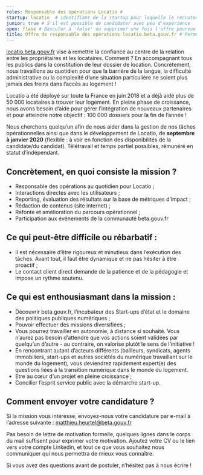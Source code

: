 ```yaml
---
roles: Responsable des opérations Locatio #
startup: locatio  # identifiant de la startup pour laquelle le recrutement est fait ; créer la startup si elle n'existe pas encore
junior: true # S'il est possible de candidater avec peu d'expérience
open: flase # Basculer à 'false' ou supprimer une fois l'offre pourvue
title: Offre de responsable des opérations locatio.beta.gouv.fr # Permet d'avoir un titre spécifique pour la page de cette offre
---
```


[locatio.beta.gouv.fr](http://locatio.beta.gouv.fr) vise à remettre la confiance au centre de la relation  entre  les  propriétaires  et  les  locataires.  Comment  ?  En accompagnant  tous  les  publics  dans  la  constitution  de  leur  dossier  de location. Concrètement, nous travaillons au quotidien pour que la barrière de la langue, la difficulté administrative ou la complexité d’une situation particulière ne soient plus jamais des freins dans l’accès au logement !

Locatio a été déployé sur toute la France en juin 2018 et a déjà aidé plus de  50  000  locataires  à  trouver  leur  logement.  En  pleine  phase  de croissance, nous avons besoin d’aide pour gérer l’intégration de nouveaux partenaires et pour atteindre notre objectif : 100 000 dossiers pour la fin de l’année !

Nous cherchons quelqu’un afin de nous aider dans la gestion de nos tâches opérationnelles ainsi que dans le développement de Locatio, de **septembre  à  janvier  2020** (flexible : à  voir  en  fonction  des disponibilités de la candidate/du candidat). Télétravail et temps partiel possibles, rémunéré en statut d’indépendant.

## Concrètement, en quoi consiste la mission ?
- Responsable des opérations au quotidien pour Locatio ;
- Interactions directes avec les utilisateurs ; 
- Reporting, évaluation des résultats sur la base de métriques d’impact ;
- Rédaction de contenus (site internet) ;
- Refonte et amélioration du parcours opérationnel ;
- Participation aux événements de la communauté beta.gouv.fr

## Ce qui peut-être difficile ou rébarbatif :
- Il est nécessaire d’être rigoureux et minutieux dans l’exécution des tâches. Avant tout, il faut être dynamique  et ne pas hésiter à être 
proactif ;
- Le contact client direct demande de la patience et de la pédagogie et impose un rythme soutenu.

## Ce qui est enthousiasmant dans la mission :

- Découvrir beta.gouv.fr, l’incubateur des Start-ups d’état et le domaine des politiques publiques numériques ;
- Pouvoir effectuer des missions diversifiées ; 
- Vous pourrez travailler en autonomie, à distance si souhaité. Vous n’aurez pas besoin d’attendre que vos actions soient validées par quelqu’un d’autre - au contraire, on valorise plutôt le sens de l’initiative !
- En rencontrant autant d’acteurs différents (bailleurs, syndicats, agents immobiliers, start-ups et autres sociétés du numérique travaillant sur le monde du logement), vous deviendrez rapidement expert(e) des questions liées à la transition numérique dans le monde du logement.
- Etre au cœur d’un projet en pleine croissance ;
- Concilier l’esprit service public avec la démarche start-up.

## Comment envoyer votre candidature ?

Si la mission vous intéresse, envoyez-nous votre candidature par e-mail à l’adresse suivante  : [matthieu.heurtel@beta.gouv.fr](mailto:matthieu.heurtel@beta.gouv.fr)

Pas besoin de lettre de motivation formelle, quelques lignes dans le corps du mail suffisent pour exprimer votre motivation. Ajoutez votre CV ou le lien vers votre compte Linkedin, et tout ce que vous souhaitez nous communiquer qui nous permettra de mieux vous connaître.

Si vous avez des questions avant de postuler, n’hésitez pas à nous écrire !
